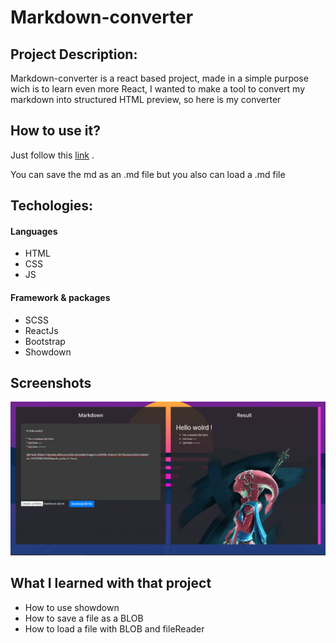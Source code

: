 # Markdown-converter

## Project Description:

Markdown-converter is a react based project, made in a simple purpose wich is to learn even more React, I wanted to make a tool to convert my markdown into structured HTML preview, so here is my converter

## How to use it?

Just follow this [link](https://atndesign.github.io/Markdown-converter/) .

You can save the md as an .md file
but you also can load a .md file

## Techologies:

#### Languages

- HTML
- CSS
- JS

#### Framework & packages

- SCSS
- ReactJs
- Bootstrap
- Showdown

## Screenshots

<img src="./screen.png" alt="demo" />

## What I learned with that project

- How to use showdown
- How to save a file as a BLOB
- How to load a file with BLOB and fileReader
